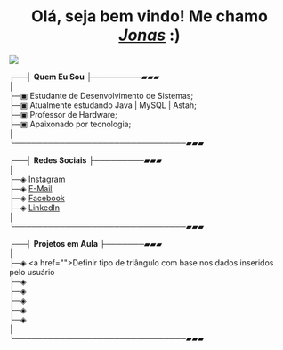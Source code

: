 <h1 align="center"><strong> Olá, seja bem vindo! Me chamo <em><u>Jonas</u></em> :) </h1></strong>
<img src="https://user-images.githubusercontent.com/70382532/138322189-2db8df52-9dcb-40a0-88a8-c365466bd33d.gif">

┌──┤ <strong>Quem Eu Sou</strong> ├─────────▰▰▰ <br>
│<br>
├─▣ Estudante de Desenvolvimento de Sistemas;<br>
├─▣ Atualmente estudando Java | MySQL | Astah;<br>
├─▣ Professor de Hardware;<br>
├─▣ Apaixonado por tecnologia;<br>
│<br>
└───────────────────────────────▰▰▰<br>


┌──┤ <strong>Redes Sociais</strong> ├─────────▰▰▰<br>
│<br>
├─◈ <a href="https://www.instagram.com/jonas.a.jato/">Instagram</a><br>
├─◈ <a href="mailto:jonassartori2@gmail.com">E-Mail</a><br>
├─◈ <a href="https://www.facebook.com/jonasajato">Facebook</a><br>
├─◈ <a href="https://www.linkedin.com/in/jonasajato/">LinkedIn</a><br>
│<br>
└───────────────────────────────▰▰▰<br>

┌──┤ <strong>Projetos em Aula</strong> ├───────▰▰▰<br>
│<br>
├─◈ <a href="<script src="https://gist.github.com/jonasajato/a82879c62321a0e2102da06013aa23e3.js"></script>">Definir tipo de triângulo com base nos dados inseridos pelo usuário</a><br>
├─◈ <br>
├─◈ <br>
├─◈ <br>
├─◈ <br>
├─◈ <br>
│<br>
└───────────────────────────────▰▰▰<br>
